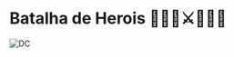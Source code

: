 # Batalha de Herois 🦸🏻‍♂️⚔🦹🏻‍♀️

<img src="https://static.wikia.nocookie.net/marvel/images/d/dc/DC_Universe_001.jpg/revision/latest?cb=20170815151903&path-prefix=pt-br" alt="DC">